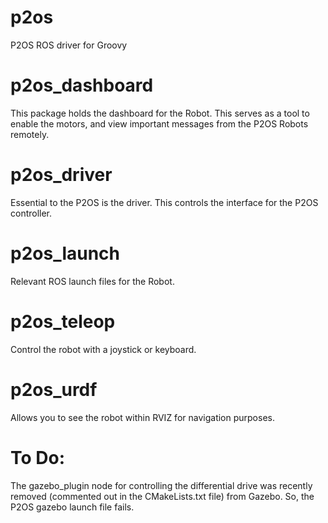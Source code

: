 p2os
====

P2OS ROS driver for Groovy

p2os_dashboard
==============

This package holds the dashboard for the Robot. This serves as a tool to enable the motors, and view important messages from the P2OS Robots remotely. 

p2os_driver
===========

Essential to the P2OS is the driver. This controls the interface for the P2OS controller. 

p2os_launch
===========

Relevant ROS launch files for the Robot. 

p2os_teleop
===========

Control the robot with a joystick or keyboard. 

p2os_urdf
=========

Allows you to see the robot within RVIZ for navigation purposes. 

To Do: 
======

The gazebo_plugin node for controlling the differential drive was recently removed (commented out in the CMakeLists.txt file) from Gazebo. So, the P2OS gazebo launch file fails. 